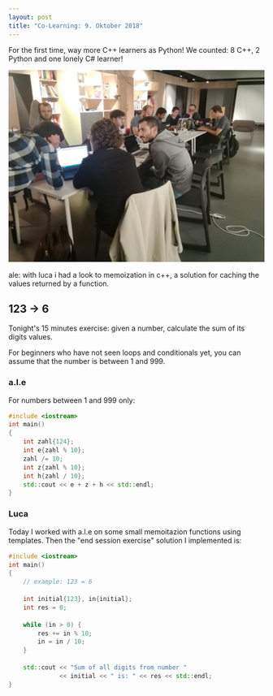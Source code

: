 ```yaml
---
layout: post
title: "Co-Learning: 9. Oktober 2018"
---
```


For the first time, way more C++ learners as Python! We counted: 8 C++, 2 Python and one lonely C# learner!

![Co-Learning on October 9](/assets/posts/2018-10-09.jpg)

ale: with luca i had a look to memoization in c++, a solution for caching the values returned by a function.

## 123 -> 6

Tonight's 15 minutes exercise: given a number, calculate the sum of its digits values.

For beginners who have not seen loops and conditionals yet, you can assume that the number is between 1 and 999.

### a.l.e

For numbers between 1 and 999 only:

```cpp
#include <iostream>
int main()
{
    int zahl{124};
    int e{zahl % 10};
    zahl /= 10;
    int z{zahl % 10};
    int h{zahl / 10};
    std::cout << e + z + h << std::endl;
}
```

### Luca
Today I worked with a.l.e on some small memoitazion functions using templates.
Then the "end session exercise" solution I implemented is:
```cpp
#include <iostream>
int main()
{
    // example: 123 = 6

    int initial{123}, in{initial};
    int res = 0;

    while (in > 0) {
        res += in % 10;
        in = in / 10;
    }

    std::cout << "Sum of all digits from number "
              << initial << " is: " << res << std::endl;
}
```
